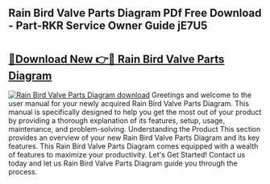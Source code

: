 ## Rain Bird Valve Parts Diagram PDf Free Download - Part-RKR Service Owner Guide jE7U5

# <h2><a href="http://dfmrco.blite.top/?on=Rain+Bird+Valve+Parts+Diagram">🔗Download New 👉🔴 Rain Bird Valve Parts Diagram</a></h2>

[![Rain Bird Valve Parts Diagram download](https://i.imgur.com/lujVjoI.png)](http://dfmrco.blite.top/?on=Rain+Bird+Valve+Parts+Diagram)
Greetings and welcome to the user manual for your newly acquired Rain Bird Valve Parts Diagram. This manual is specifically designed to help you get the most out of your product by providing a thorough explanation of its features, setup, usage, maintenance, and problem-solving. Understanding the Product This section provides an overview of your new Rain Bird Valve Parts Diagram and its key features. This Rain Bird Valve Parts Diagram comes equipped with a wealth of features to maximize your productivity. Let's Get Started! Contact us today and let us Rain Bird Valve Parts Diagram guide you through the process.
